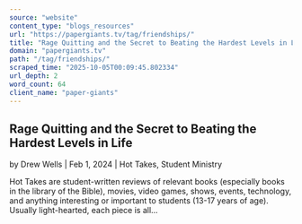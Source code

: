 ```yaml
---
source: "website"
content_type: "blogs_resources"
url: "https://papergiants.tv/tag/friendships/"
title: "Rage Quitting and the Secret to Beating the Hardest Levels in Life"
domain: "papergiants.tv"
path: "/tag/friendships/"
scraped_time: "2025-10-05T00:09:45.802334"
url_depth: 2
word_count: 64
client_name: "paper-giants"
---
```


## Rage Quitting and the Secret to Beating the Hardest Levels in Life

by Drew Wells | Feb 1, 2024 | Hot Takes, Student Ministry

Hot Takes are student-written reviews of relevant books (especially books in the library of the Bible), movies, video games, shows, events, technology, and anything interesting or important to students (13-17 years of age). Usually light-hearted, each piece is all...